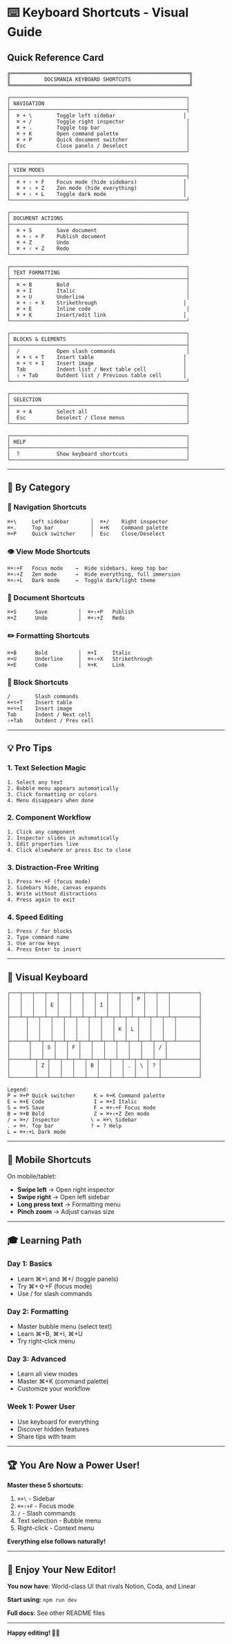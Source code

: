 # ⌨️ Keyboard Shortcuts - Visual Guide

## Quick Reference Card

```
╔══════════════════════════════════════════════════════════╗
║           DOCSMANIA KEYBOARD SHORTCUTS                   ║
╚══════════════════════════════════════════════════════════╝

┌─────────────────────────────────────────────────────────┐
│ NAVIGATION                                              │
├─────────────────────────────────────────────────────────┤
│  ⌘ + \        Toggle left sidebar                      │
│  ⌘ + /        Toggle right inspector                    │
│  ⌘ + .        Toggle top bar                            │
│  ⌘ + K        Open command palette                      │
│  ⌘ + P        Quick document switcher                   │
│  Esc          Close panels / Deselect                   │
└─────────────────────────────────────────────────────────┘

┌─────────────────────────────────────────────────────────┐
│ VIEW MODES                                              │
├─────────────────────────────────────────────────────────┤
│  ⌘ + ⇧ + F    Focus mode (hide sidebars)               │
│  ⌘ + ⇧ + Z    Zen mode (hide everything)               │
│  ⌘ + ⇧ + L    Toggle dark mode                         │
└─────────────────────────────────────────────────────────┘

┌─────────────────────────────────────────────────────────┐
│ DOCUMENT ACTIONS                                        │
├─────────────────────────────────────────────────────────┤
│  ⌘ + S        Save document                             │
│  ⌘ + ⇧ + P    Publish document                          │
│  ⌘ + Z        Undo                                      │
│  ⌘ + ⇧ + Z    Redo                                      │
└─────────────────────────────────────────────────────────┘

┌─────────────────────────────────────────────────────────┐
│ TEXT FORMATTING                                         │
├─────────────────────────────────────────────────────────┤
│  ⌘ + B        Bold                                      │
│  ⌘ + I        Italic                                    │
│  ⌘ + U        Underline                                 │
│  ⌘ + ⇧ + X    Strikethrough                            │
│  ⌘ + E        Inline code                               │
│  ⌘ + K        Insert/edit link                         │
└─────────────────────────────────────────────────────────┘

┌─────────────────────────────────────────────────────────┐
│ BLOCKS & ELEMENTS                                       │
├─────────────────────────────────────────────────────────┤
│  /            Open slash commands                       │
│  ⌘ + ⌥ + T    Insert table                             │
│  ⌘ + ⌥ + I    Insert image                             │
│  Tab          Indent list / Next table cell            │
│  ⇧ + Tab      Outdent list / Previous table cell       │
└─────────────────────────────────────────────────────────┘

┌─────────────────────────────────────────────────────────┐
│ SELECTION                                               │
├─────────────────────────────────────────────────────────┤
│  ⌘ + A        Select all                                │
│  Esc          Deselect / Close menus                    │
└─────────────────────────────────────────────────────────┘

┌─────────────────────────────────────────────────────────┐
│ HELP                                                    │
├─────────────────────────────────────────────────────────┤
│  ?            Show keyboard shortcuts                   │
└─────────────────────────────────────────────────────────┘
```

---

## 🎯 By Category

### 🧭 Navigation Shortcuts
```
⌘+\     Left sidebar       │  ⌘+/    Right inspector
⌘+.     Top bar            │  ⌘+K    Command palette
⌘+P     Quick switcher     │  Esc    Close/Deselect
```

### 👁️ View Mode Shortcuts
```
⌘+⇧+F   Focus mode    →  Hide sidebars, keep top bar
⌘+⇧+Z   Zen mode      →  Hide everything, full immersion
⌘+⇧+L   Dark mode     →  Toggle dark/light theme
```

### 💾 Document Shortcuts
```
⌘+S      Save          │  ⌘+⇧+P   Publish
⌘+Z      Undo          │  ⌘+⇧+Z   Redo
```

### ✏️ Formatting Shortcuts
```
⌘+B      Bold          │  ⌘+I     Italic
⌘+U      Underline     │  ⌘+⇧+X   Strikethrough
⌘+E      Code          │  ⌘+K     Link
```

### 🔨 Block Shortcuts
```
/        Slash commands
⌘+⌥+T    Insert table
⌘+⌥+I    Insert image
Tab      Indent / Next cell
⇧+Tab    Outdent / Prev cell
```

---

## 💡 Pro Tips

### 1. Text Selection Magic
```
1. Select any text
2. Bubble menu appears automatically
3. Click formatting or colors
4. Menu disappears when done
```

### 2. Component Workflow
```
1. Click any component
2. Inspector slides in automatically
3. Edit properties live
4. Click elsewhere or press Esc to close
```

### 3. Distraction-Free Writing
```
1. Press ⌘+⇧+F (focus mode)
2. Sidebars hide, canvas expands
3. Write without distractions
4. Press again to exit
```

### 4. Speed Editing
```
1. Press / for blocks
2. Type command name
3. Use arrow keys
4. Press Enter to insert
```

---

## 🎨 Visual Keyboard

```
┌───┬───┬───┬───┬───┬───┬───┬───┬───┬───┬───┬───┬───┬─────────┐
│   │   │   │   │   │   │   │   │   │   │ P │   │   │         │
│   │   │   │ E │   │   │   │ I │   │   │   │   │   │         │
│   │   │   │   │   │   │   │   │   │   │   │   │   │         │
├───┴─┬─┴─┬─┴─┬─┴─┬─┴─┬─┴─┬─┴─┬─┴─┬─┴─┬─┴─┬─┴─┬─┴─┬─┴─┬───────┤
│     │   │   │   │   │   │   │   │   │   │   │   │   │       │
│     │   │   │   │   │   │   │   │ K │ L │   │   │   │       │
│     │   │   │   │   │   │   │   │   │   │   │   │   │       │
├─────┴┬──┴┬──┴┬──┴┬──┴┬──┴┬──┴┬──┴┬──┴┬──┴┬──┴┬──┴┬──┴───────┤
│      │   │ S │   │ F │   │   │   │   │   │   │ / │          │
│      │   │   │   │   │   │   │   │   │   │   │   │          │
├──────┴─┬─┴─┬─┴─┬─┴─┬─┴─┬─┴─┬─┴─┬─┴─┬─┴─┬─┴─┬─┴─┬─┴──────────┤
│        │ Z │   │   │   │ B │   │   │ . │ \ │ ? │            │
│        │   │   │   │   │   │   │   │   │   │   │            │
└────────┴───┴───┴───┴───┴───┴───┴───┴───┴───┴───┴────────────┘

Legend:
P = ⌘+P Quick switcher      K = ⌘+K Command palette
E = ⌘+E Code                I = ⌘+I Italic
S = ⌘+S Save                F = ⌘+⇧+F Focus mode
B = ⌘+B Bold                Z = ⌘+⇧+Z Zen mode
/ = ⌘+/ Inspector          \ = ⌘+\ Sidebar
. = ⌘+. Top bar            ? = ? Help
L = ⌘+⇧+L Dark mode
```

---

## 📱 Mobile Shortcuts

On mobile/tablet:
- **Swipe left** → Open right inspector
- **Swipe right** → Open left sidebar
- **Long press text** → Formatting menu
- **Pinch zoom** → Adjust canvas size

---

## 🎓 Learning Path

### Day 1: Basics
- Learn ⌘+\ and ⌘+/ (toggle panels)
- Try ⌘+⇧+F (focus mode)
- Use / for slash commands

### Day 2: Formatting
- Master bubble menu (select text)
- Learn ⌘+B, ⌘+I, ⌘+U
- Try right-click menu

### Day 3: Advanced
- Learn all view modes
- Master ⌘+K (command palette)
- Customize your workflow

### Week 1: Power User
- Use keyboard for everything
- Discover hidden features
- Share tips with team

---

## 🏆 You Are Now a Power User!

**Master these 5 shortcuts:**
1. `⌘+\` - Sidebar
2. `⌘+⇧+F` - Focus mode
3. `/` - Slash commands
4. Text selection - Bubble menu
5. Right-click - Context menu

**Everything else follows naturally!**

---

## 🎉 Enjoy Your New Editor!

**You now have**: World-class UI that rivals Notion, Coda, and Linear

**Start using**: `npm run dev`

**Full docs**: See other README files

---

**Happy editing! 🚀✨**
